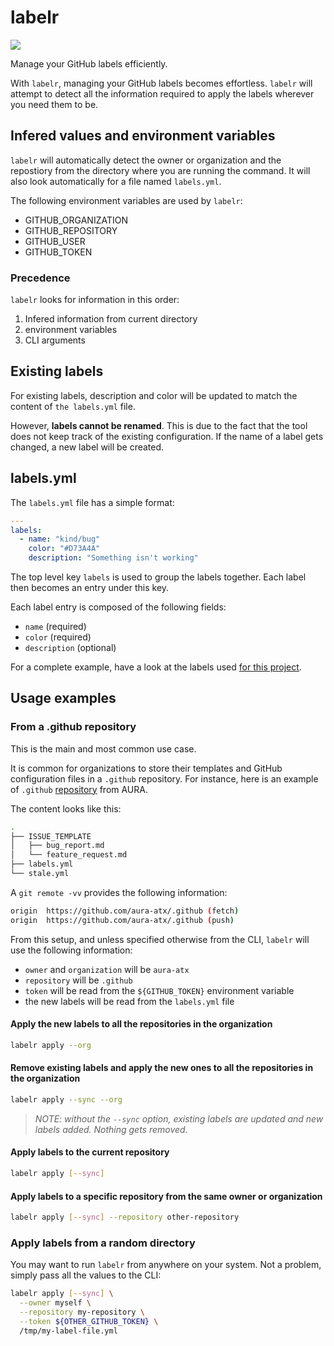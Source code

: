 # labelr

![](https://github.com/rgreinho/labelr/workflows/ci/badge.svg)

Manage your GitHub labels efficiently.

With `labelr`, managing your GitHub labels becomes effortless. `labelr` will attempt to detect all the information required to apply the labels wherever you need them to be.

## Infered values and environment variables

`labelr` will automatically detect the owner or organization and the repostiory from the directory where you are running the command. It will also look automatically for a file named `labels.yml`.

The following environment variables are used by `labelr`:

* GITHUB_ORGANIZATION
* GITHUB_REPOSITORY
* GITHUB_USER
* GITHUB_TOKEN

### Precedence

`labelr` looks for information in this order:

1. Infered information from current directory
2. environment variables
3. CLI arguments

## Existing labels

For existing labels, description and color will be updated to match the content of `the labels.yml` file.

However, **labels cannot be renamed**. This is due to the fact that the tool does not keep track of the existing configuration. If the name of a label gets changed, a new label will be created.

## labels.yml

The `labels.yml` file has a simple format:

```yml
---
labels:
  - name: "kind/bug"
    color: "#D73A4A"
    description: "Something isn't working"
```

The top level key `labels` is used to group the labels together. Each label then becomes an entry under this key.

Each label entry is composed of the following fields:

* `name` (required)
* `color` (required)
* `description` (optional)

For a complete example, have a look at the labels used
[for this project](https://github.com/rgreinho/labelr/blob/master/.github/labels.yml).

## Usage examples

### From a .github repository

This is the main and most common use case.

It is common for organizations to store their templates and GitHub configuration files in a `.github` repository. For instance,
here is an example of `.github` [repository](https://github.com/aura-atx/.github) from AURA.

The content looks like this:

```bash
.
├── ISSUE_TEMPLATE
│   ├── bug_report.md
│   └── feature_request.md
├── labels.yml
└── stale.yml
```

A  `git remote -vv` provides the following information:

```bash
origin	https://github.com/aura-atx/.github (fetch)
origin	https://github.com/aura-atx/.github (push)
```

From this setup, and unless specified otherwise from the CLI, `labelr` will use the following information:

* `owner` and `organization` will be `aura-atx`
* `repository` will be `.github`
* `token`  will be read from the `${GITHUB_TOKEN}` environment variable
* the new labels will be read from the `labels.yml` file

#### Apply the new labels to all the repositories in the organization

```bash
labelr apply --org
```

#### Remove existing labels and apply the new ones to all the repositories in the organization

```bash
labelr apply --sync --org
```

> *NOTE: without the `--sync` option, existing labels are updated and new labels added. Nothing gets removed.*

#### Apply labels to the current repository

```bash
labelr apply [--sync]
```

#### Apply labels to a specific repository from the same owner or organization

```bash
labelr apply [--sync] --repository other-repository
```

### Apply labels from a random directory

You may want to run `labelr` from anywhere on your system. Not a problem, simply pass all the values to the CLI:

```bash
labelr apply [--sync] \
  --owner myself \
  --repository my-repository \
  --token ${OTHER_GITHUB_TOKEN} \
  /tmp/my-label-file.yml
```
